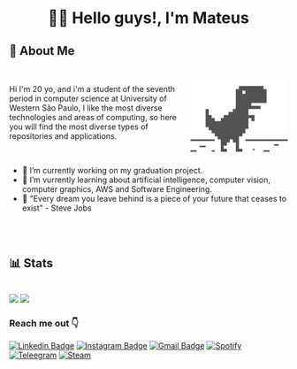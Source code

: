 <h1 align="center"> 🖖🏻 Hello guys!, I'm Mateus</h1>

## 🤔 About Me




<div style="display: inline_block"></br>
    <img align="right" src=".github/images/dinosaur-trex.gif" style="width:35%"/>
    <p align="left">
        Hi I'm 20 yo, and i'm a student of the seventh period in computer science at University of Western São Paulo, I like the most diverse technologies and areas of computing, so here you will find the most diverse types of repositories and applications.
    </p>
</div>

</br>

* 🔭 I’m currently working on my graduation project.
* 🌱 I’m vurrently learning about artificial intelligence, computer vision, computer graphics, AWS and Software Engineering.
* 💭 "Every dream you leave behind is a piece of your future that ceases to exist" - Steve Jobs
</br>
</br>

## 📊 Stats

<p align="start"></br>
  <img width="50%" src="https://github-readme-stats.vercel.app/api?username=mattew-me&show_icons=true&theme=graywhite" />
  <img width="42%" src="https://github-readme-stats.anuraghazra1.vercel.app/api/top-langs/?username=mattew-me&theme=graywhite&layout=compact" />
</p>

### Reach me out 👇

[![Linkedin Badge](https://img.shields.io/badge/-LinkedIn-blue?style=flat-square&logo=Linkedin&logoColor=white)](www.linkedin.com/in/mateus-men)
[![Instagram Badge](https://img.shields.io/badge/-Instagram-violet?style=flat-square&logo=Instagram&logoColor=white)](https://www.instagram.com/mattew.me/)
[![Gmail Badge](https://img.shields.io/badge/-Gmail-c14438?style=flat-square&logo=Gmail&logoColor=white&link=mailto:matt.mendon@gmail.com)](mailto:matt.mendon@gmail.com)
[![Spotify](https://img.shields.io/badge/Spotify-1ED760?&style=flat-square&logo=spotify&logoColor=white)](https://t.me/mattewme)
[![Teleegram](https://img.shields.io/badge/Telegram-2CA5E0?style=flat-square&logo=telegram&logoColor=white)](https://open.spotify.com/user/wrongplayer?si=3dcdf26551d141d8)
[![Steam](https://img.shields.io/badge/Steam-000000?style=flat-square&logo=steam&logoColor=white)](https://steamcommunity.com/id/playerwrong/)
